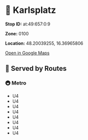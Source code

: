 # 🚉 Karlsplatz


**Stop ID:** at:49:657:0:9

**Zone:** 0100

**Location:** 48.20039255, 16.36965806

[Open in Google Maps](https://www.google.com/maps?q=48.20039255,16.36965806)

## 🚆 Served by Routes

### 🚇 Metro
- U4
- U4
- U4
- U4
- U4
- U4
- U4
- U4